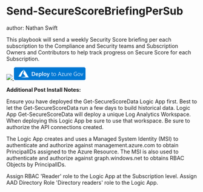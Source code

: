 # Send-SecureScoreBriefingPerSub
author: Nathan Swift

This playbook will send a weekly Security Score briefing per each subscription to the Compliance and Security teams and Subscription Owners and Contributors to help track progress on Secure Score for each Subscription.

<a href="https://portal.azure.com/#create/Microsoft.Template/uri/https%3A%2F%2Fraw.githubusercontent.com%2Fswiftsolves-msft%2FLogicApps%2Fmaster%2FSecure%2520Score%2FSend-SecureScoreBriefingPerSub%2Fazuredeploy.json" target="_blank">
    <img src="https://aka.ms/deploytoazurebutton""/>
</a>
<a href="https://portal.azure.us/#create/Microsoft.Template/uri/https%3A%2F%2Fraw.githubusercontent.com%2Fswiftsolves-msft%2FAzure-Security-Center%2Fmaster%2FSecure%2520Score%2FSend-SecureScoreBriefingPerSub%2Fazuredeploy.json" target="_blank">
<img src="https://raw.githubusercontent.com/Azure/azure-quickstart-templates/master/1-CONTRIBUTION-GUIDE/images/deploytoazuregov.png"/>
</a>

**Additional Post Install Notes:**

Ensure you have deployed the Get-SecureScoreData Logic App first. Best to let the Get-SecureScoreData run a few days to build historical data. Logic App Get-SecureScoreData will deploy a unique Log Analytics Workspace. When deploying this Logic App be sure to use that workspace. Be sure to authorize the API connections created.

The Logic App creates and uses a Managed System Identity (MSI) to authenticate and authorize against management.azure.com to obtain PrincipalIDs assigned to the Azure Resource. The MSI is also used to authenticate and authorize against graph.windows.net to obtains RBAC Objects by PrincipalIDs.

Assign RBAC 'Reader' role to the Logic App at the Subscription level. Assign AAD Directory Role 'Directory readers' role to the Logic App.